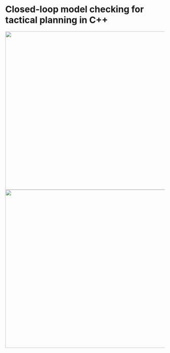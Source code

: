 # Closed-loop model checking for tactical planning in C++

<img src="https://github.com/possibilia/mcplanner/blob/main/robot.jpg" width="700" height="500">
<img src="https://github.com/possibilia/mcplanner/blob/main/arch.jpg" width="700" height="500">
